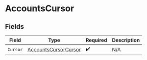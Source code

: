 # AccountsCursor


## Fields

| Field                                                               | Type                                                                | Required                                                            | Description                                                         |
| ------------------------------------------------------------------- | ------------------------------------------------------------------- | ------------------------------------------------------------------- | ------------------------------------------------------------------- |
| `Cursor`                                                            | [AccountsCursorCursor](../../models/shared/accountscursorcursor.md) | :heavy_check_mark:                                                  | N/A                                                                 |